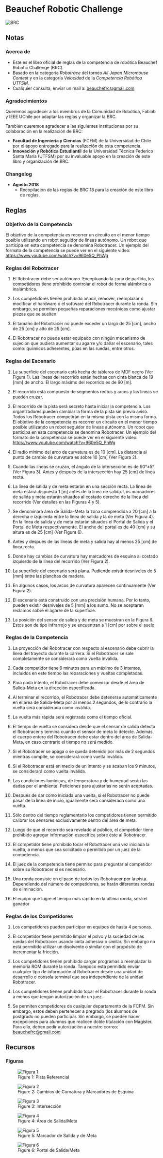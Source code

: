 # Beauchef Robotic Challenge 
![BRC](./images/logos/BRC_SinFondo.png "BRC" ) 

## Notas

### Acerca de 

* Este es el libro oficial de reglas de la competencia de robótica Beauchef Robotic Challenge (BRC).
* Basado en la categoría *Robotrace* del torneo *All Japan Micromouse Contest* y en la categoría *Velocidad* de la *Competencia Robótica UTFSM*.
* Cualquier consulta, enviar un mail a: <beauchefrc@gmail.com>

### Agradecimientos

Queremos agradecer a los miembros de la Comunidad de Robótica, Fablab y IEEE UChile por adaptar las reglas y organizar la BRC.

También queremos agradecer a las siguientes instituciones por su colaboración en la realización de BRC:

* **Facultad de Ingeniería y Ciencias** (FCFM) de la Universidad de Chile por el apoyo entregado para la realización de esta competencia. 
* **Innovación y Robótica Estudiantil** de la Universidad Técnica Federíco Santa María (UTFSM) por su invaluable apoyo en la creación de este libro y organización de BRC.


### Changelog

* **Agosto 2018**
  * Recopilación de las reglas de BRC'18 para la creación de este libro de reglas.


## Reglas

### Objetivo de la Competencia

El objetivo de la competencia es recorrer un circuito en el menor tiempo posible utilizando un robot seguidor de líneas autónomo. Un robot que participa en esta competencia se denomina Robotracer. Un ejemplo del formato de la competencia se puede ver en el siguiente video: ​<https://www.youtube.com/watch?v=960e5Q_PhWg>


### Reglas del Robotracer
1. El Robotracer debe ser autónomo. Exceptuando la zona de partida, los competidores tiene prohibido controlar el robot de forma alámbrica o inalámbrica.

2. Los competidores tienen prohibido añadir, remover, reemplazar o modificar el hardware o el software del Robotracer durante la ronda. Sin embargo, se permiten pequeñas reparaciones mecánicas como ajustar piezas que se suelten.

3. El tamaño del Robotracer no puede exceder un largo de 25 [cm], ancho de 25 [cm] y alto de 25 [cm].

4. El Robotracer no puede estar equipado con ningún mecanismo de sujeción que pudiera aumentar su agarre y/o dañar el escenario, tales como: quíımicos adherentes, púas en las ruedas, entre otros.

### Reglas del Escenario

1. La superficie del escenario está hecha de tableros de MDF negro (Ver Figura 1). Las líneas del recorrido están hechas con cinta blanca de 19 [mm] de ancho. El largo máximo del recorrido es de 60 [m].

2. El recorrido está compuesto de segmentos rectos y arcos y las líneas se pueden cruzar.

3. El recorrido de la pista será secreto hasta iniciar la competencia. Los organizadores pueden cambiar la forma de la pista sin previo aviso. Todos los Robotracer competirán en la misma pista con la misma forma.
 El objetivo de la competencia es recorrer un circuito en el menor tiempo posible utilizando un robot seguidor de líneas autónomo. Un robot que participa en esta competencia se denomina Robotracer. Un ejemplo del formato de la competencia se puede ver en el siguiente video: ​<https://www.youtube.com/watch?v=960e5Q_PhWg>
 
4. El radio mínimo del arco de curvatura es de 10 [cm]. La distancia al punto de cambio de curvatura es sobre 10 \[cm] (Ver Figura 2).

5. Cuando las líneas se cruzan, el ángulo de la intersección es de 90&deg;±5&deg; (Ver Figura 3). Antes y después de la intersección hay 25 [cm] de línea recta.

6. La línea de salida y de meta estarán en una sección recta. La línea de meta estará dispuesta 1 [m] antes de la línea de salida. Los marcadores de salida y meta estarán situados al costado derecho de la línea del recorrido (Ver detalles en las Figuras 4 y 5).

7. Se denominará área de Salida-Meta la zona comprendida a 20 [cm] a la derecha e izquierda entre la línea de salida y la de meta (Ver Figura 4). En la línea de salida y de meta estarán situados el Portal de Salida y el Portal de Meta respectivamente. El ancho del portal es de 40 [cm] y su altura es de 25 [cm] (Ver Figura 6).

8. Antes y después de las líneas de meta y salida hay al menos 25 [cm] de línea recta.

9. Donde hay cambios de curvatura hay marcadores de esquina al costado izquierdo de la línea del recorrido (Ver Figura 2).

10. La superficie del escenario será plana. Pudiendo existir desniveles de 5 [mm] entre las planchas de madera.

11. En algunos casos, los arcos de curvatura aparecen continuamente (Ver Figura 2).

12. El escenario está construido con una precisión humana. Por lo tanto, pueden existir desniveles de 5 [mm] a los sumo. No se aceptaran reclamos sobre el agarre de la superficie.

13. La posición del sensor de salida y de meta se muestran en la Figura 6. Estos son de tipo infrarrojo y se encuentran a 1 [cm] por sobre el suelo.


### Reglas de la Competencia

1. La proyección del Robotracer con respecto al escenario debe cubrir la línea del trayecto durante la carrera. Si el Robotracer se sale completamente se considerará como vuelta inválida.

2. Cada competidor tiene 9 minutos para un máximo de 3 intentos, incluidos en este tiempo las reparaciones y vueltas completadas.

3. Para cada intento, el Robotracer debe comenzar desde el área de Salida-Meta en la dirección especificada.

4. Al terminar el recorrido, el Robotracer debe detenerse automáticamente en el área de Salida-Meta por al menos 2 segundos, de lo contrario la vuelta será considerada como inválida.

5. La vuelta más rápida será registrada como el tiempo oficial.

6. El tiempo de vuelta se considera desde que el sensor de salida detecta el Robotracer y termina cuando el sensor de meta lo detecte. Además, el cuerpo entero del Robotracer debe estar dentro del área de Salida-Meta, en caso contrario el tiempo no será medido.

7. Si el Robotracer se apaga o se queda detenido por más de 2 segundos mientras compite, se considerará como vuelta inválida.

8. Si el Robotracer está en medio de un intento y se acaban los 9 minutos, se considerará como vuelta inválida.

9. Las condiciones lumínicas, de temperatura y de humedad serán las dadas por el ambiente. Peticiones para ajustarlas no serán aceptadas.

10. Después de dar como iniciada una vuelta, si el Robotracer no puede pasar de la línea de inicio, igualmente será considerada como una vuelta.

11. Sólo dentro del tiempo reglamentario los competidores tienen permitido calibrar los sensores exclusivamente dentro del área de meta.

12. Luego de que el recorrido sea revelado al público, el competidor tiene prohibido agregar información específica sobre éste al Robotracer.

13. El competidor tiene prohibido tocar el Robotracer una vez iniciada la vuelta, a menos que sea solicitado o permitido por un juez de la competencia.

14. El juez de la competencia tiene permiso para preguntar al competidor sobre su Robotracer si es necesario.

15. Una ronda consiste en el paso de todos los Robotracer por la pista. Dependiendo del número de competidores, se harán diferentes rondas de eliminación.

16. El equipo que logre el tiempo más rápido en la última ronda, será el ganador


### Reglas de los Competidores

1. Los competidores pueden participar en equipos de hasta 4 personas.

2. El competidor tiene permitido limpiar el polvo y la suciedad de las ruedas del Robotracer usando cinta adhesiva o similar. Sin embargo no está permitido utilizar un disolvente o similar con el propósito de incrementar la fricción.
 
3. Los competidores tienen prohibido cargar programas o reemplazar la memoria ROM durante la ronda. Tampoco esta permitido enviar cualquier tipo de información al Robotracer desde una unidad de desarrollo o consola terminal que sea independiente de la unidad Robotracer.

4. Los competidores tienen prohibido tocar el Robotracer durante la ronda a menos que tengan autorización de un juez.

5. Se permiten competidores de cualquier departamento de la FCFM. Sin embargo, estos deben pertenecer a pregrado (los alumnos de postgrado no pueden participar. Sin embargo, se pueden hacer excepciones para alumnos que realicen doble titulación con Magíster. Para ello, deben pedir autorización a nuestro correo: <beauchefrc@gmail.com>

## Recursos
### Figuras
<link rel="stylesheet" type="text/css" media="all" href="./css/image.css" />
<figure class="center">
	<img src="./images/rules/figure1.png" alt="Figura 1">
	<figcaption>Figure 1: Pista Referencial</figcaption>
</figure>

<figure class="center">
	<img src="./images/rules/figure2.png" alt="Figura 2">
	<figcaption>Figure 2: Cambios de Curvatura y Marcadores de Esquina</figcaption>
</figure>

<figure class="center">
	<img src="./images/rules/figure3.png" alt="Figura 3">
	<figcaption>Figure 3: Intersección</figcaption>
</figure>

<figure class="center">
	<img src="./images/rules/figure4.png" alt="Figura 4">
	<figcaption>Figure 4: Área de Salida/Meta</figcaption>
</figure>

<figure class="center">
	<img src="./images/rules/figure5.png" alt="Figura 5">
	<figcaption>Figure 5: Marcador de Salida y de Meta</figcaption>
</figure>

<figure class="center">
	<img src="./images/rules/figure6.png" alt="Figura 6">
	<figcaption>Figure 6: Portal de Salida/Meta</figcaption>
</figure>